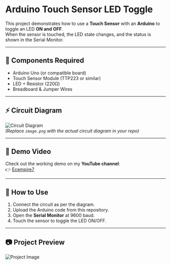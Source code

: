 # Arduino Touch Sensor LED Toggle  

This project demonstrates how to use a **Touch Sensor** with an **Arduino** to toggle an LED **ON and OFF**.  
When the sensor is touched, the LED state changes, and the status is shown in the Serial Monitor.  

---

## 🔧 Components Required
- Arduino Uno (or compatible board)  
- Touch Sensor Module (TTP223 or similar)  
- LED + Resistor (220Ω)  
- Breadboard & Jumper Wires  

---

## ⚡ Circuit Diagram
![Circuit Diagram](image.png)  
*(Replace `image.png` with the actual circuit diagram in your repo)*  

---

## 🎥 Demo Video
Check out the working demo on my **YouTube channel**:  
👉 [Ecempire7](https://www.youtube.com/@Ecempire7)  

---

## 🚀 How to Use
1. Connect the circuit as per the diagram.  
2. Upload the Arduino code from this repository.  
3. Open the **Serial Monitor** at 9600 baud.  
4. Touch the sensor to toggle the LED ON/OFF.  

---

## 📷 Project Preview
![Project Image](image.png)  

